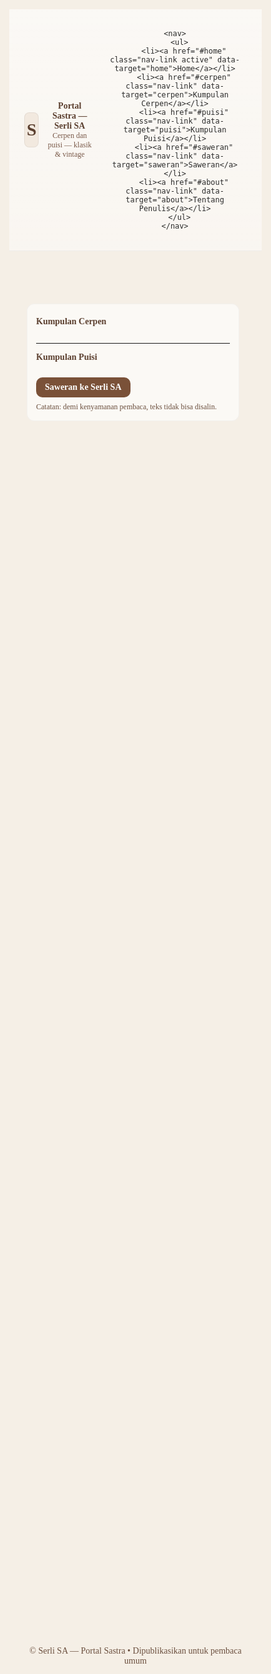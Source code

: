 <!doctype html>
<html lang="id">
<head>
  <meta charset="utf-8" />
  <meta name="viewport" content="width=device-width,initial-scale=1" />
  <title>Portal Sastra — Serli SA</title>
  <meta name="description" content="Kumpulan cerpen & puisi — Serli SA" />
  <link rel="icon" href="data:image/svg+xml,<svg xmlns='http://www.w3.org/2000/svg' viewBox='0 0 100 100'><rect width='100' height='100' fill='%23f8efe6'/><text x='50' y='60' font-size='50' text-anchor='middle' fill='%236b4a36' font-family='serif'>S</text></svg>">
  <style>
    /* Reset-ish */
    *{box-sizing:border-box}
    html,body{height:100%;margin:0;font-family: Georgia, 'Times New Roman', serif;background:#f5efe6;color:#2b2b2b}

    /* Vintage textured background */
    body::before{
      content:'';position:fixed;inset:0;z-index:-2;background:linear-gradient(180deg,#f6efe6 0%,#efe6dd 100%);
      background-blend-mode:multiply;opacity:1;
    }
    body::after{
      content:'';position:fixed;inset:0;z-index:-1;pointer-events:none;background-image:radial-gradient(rgba(0,0,0,0.02) 1px, transparent 1px);background-size:18px 18px;opacity:0.7;}

    header{display:flex;align-items:center;gap:18px;padding:18px 24px;border-bottom:1px solid rgba(43,43,43,0.06);background:linear-gradient(180deg, rgba(255,255,255,0.6), rgba(255,255,255,0.45));backdrop-filter: blur(2px)}
    .brand{display:flex;align-items:center;gap:14px}
    .logo{width:56px;height:56px;border-radius:8px;background:#f2e9df;display:flex;align-items:center;justify-content:center;border:1px solid rgba(0,0,0,0.06)}
    .logo strong{font-family: Georgia, serif;font-size:28px;color:#5b3f2f}
    nav{margin-left:auto}
    nav ul{display:flex;gap:12px;list-style:none;margin:0;padding:0}
    nav a{display:inline-block;padding:8px 12px;border-radius:8px;text-decoration:none;color:#442e23}
    nav a.active{background:#e9dbc9;box-shadow:0 2px 0 rgba(0,0,0,0.04)}

    main{display:grid;grid-template-columns:340px 1fr;gap:20px;padding:28px;align-items:start}

    /* Left panel */
    .panel{background:rgba(255,255,255,0.6);border-radius:12px;padding:14px;border:1px solid rgba(43,43,43,0.04)}
    .section-title{font-weight:700;color:#5b3f2f;margin:6px 0 12px}
    .list{display:flex;flex-direction:column;gap:10px;max-height:70vh;overflow:auto;padding-right:6px}
    .item{display:flex;gap:12px;align-items:center;cursor:pointer;padding:8px;border-radius:8px}
    .item:hover{background:rgba(90,56,36,0.04)}
    .thumb{width:64px;height:64px;border-radius:6px;flex-shrink:0;object-fit:cover;border:1px solid rgba(0,0,0,0.04)}
    .meta{flex:1}
    .meta h4{margin:0;font-size:15px}
    .meta p{margin:3px 0 0;font-size:12px;color:#6b4f3e}

    /* Right content */
    .content{background:rgba(255,255,255,0.7);padding:22px;border-radius:12px;border:1px solid rgba(43,43,43,0.04);min-height:60vh}
    .content h2{margin-top:0;color:#4a3124}
    .byline{font-size:13px;color:#6b4f3e;margin-bottom:12px}

    /* Story text area - attempt to disable selection/copy */
    .story-text{line-height:1.8;font-size:16px;white-space:pre-wrap;user-select:none;-webkit-user-select:none;-moz-user-select:none;pointer-events:auto}
    .story-overlay{position:absolute;inset:0;pointer-events:none}

    footer{padding:20px;text-align:center;color:#6b4f3e;font-size:14px}

    /* Buttons */
    .btn{display:inline-block;padding:8px 14px;border-radius:10px;text-decoration:none;font-weight:600}
    .btn-primary{background:#7a5138;color:#fff}
    .btn-ghost{background:transparent;border:1px solid rgba(74,49,36,0.08);color:#5b3f2f}

    /* About card */
    .about p{margin:6px 0}

    /* Responsive */
    @media (max-width:880px){main{grid-template-columns:1fr;padding:18px}nav ul{display:none} .list{max-height:220px}}

    /* small notice */
    .notice{font-size:12px;color:#6b4f3e;margin-top:8px}
  </style>
</head>
<body>
  <header>
    <div class="brand">
      <div class="logo"><strong>S</strong></div>
      <div>
        <div style="font-weight:700;color:#5b3f2f">Portal Sastra — Serli SA</div>
        <div style="font-size:12px;color:#7a5a4a">Cerpen dan puisi — klasik & vintage</div>
      </div>
    </div>

    <nav>
      <ul>
        <li><a href="#home" class="nav-link active" data-target="home">Home</a></li>
        <li><a href="#cerpen" class="nav-link" data-target="cerpen">Kumpulan Cerpen</a></li>
        <li><a href="#puisi" class="nav-link" data-target="puisi">Kumpulan Puisi</a></li>
        <li><a href="#saweran" class="nav-link" data-target="saweran">Saweran</a></li>
        <li><a href="#about" class="nav-link" data-target="about">Tentang Penulis</a></li>
      </ul>
    </nav>
  </header>

  <main>
    <!-- Left: lists -->
    <aside class="panel">
      <div class="section">
        <div class="section-title">Kumpulan Cerpen</div>
        <div class="list" id="cerpen-list"></div>
      </div>
      <hr style="margin:14px 0;border:none;border-top:1px dashed rgba(0,0,0,0.04)">
      <div class="section">
        <div class="section-title">Kumpulan Puisi</div>
        <div class="list" id="puisi-list"></div>
      </div>
      <div style="margin-top:12px">
        <a class="btn btn-primary" id="donate-btn" href="https://saweria.co/serlisa20" target="_blank" rel="noopener noreferrer">Saweran ke Serli SA</a>
        <div class="notice">Catatan: demi kenyamanan pembaca, teks tidak bisa disalin.</div>
      </div>
    </aside>

    <!-- Right: content display -->
    <section class="content" id="content-area">
      <h2 id="content-title">Selamat datang</h2>
      <div class="byline">Portal pribadi Serli SA — cerpen & puisi</div>
      <div id="content-body">
        <p>Halo — ini portal sastra untuk karya-karya Serli SA. Pilih salah satu judul di panel kiri untuk membaca. Karya tidak dapat diedit oleh pengunjung. Jika ingin menghubungi atau membeli karya, gunakan tombol Saweran atau hubungi penulis.</p>

        <div class="about" style="margin-top:18px">
          <h3>Tentang Penulis</h3>
          <p><strong>Nama pena:</strong> Serli SA</p>
          <p><strong>Tanggal lahir:</strong> 20 Desember 2004</p>
          <p><strong>Domisili:</strong> Palangka Raya</p>
          <p><strong>Latar pendidikan sastra:</strong> mulai menempuh sastra sejak kelas 3 MTS</p>
          <p class="notice"><em>Perhatian:</em> sistem berusaha mencegah penyalinan teks (copy/paste) dan pemilihan teks di browser. Namun kami tidak dapat sepenuhnya mencegah pengambilan screenshot — itu tergantung perangkat pengunjung.</p>
        </div>
      </div>
    </section>
  </main>

  <footer>
    © Serli SA — Portal Sastra • Dipublikasikan untuk pembaca umum
  </footer>

  <script>
    // ===== Data: ganti sesuai kebutuhan =====
    const cerpenData = [
      {id: 'c1', title: 'Kapal di Halaman Belakang', thumb: '', excerpt: 'Sebuah kapal kecil yang terdampar di halaman...' , text: `Kapal itu terdampar di halaman belakang rumahku.

Ia kecil — bukan kapal sungguhan, tapi mainan kayu yang kutemukan terbenam di rumput. Waktu aku sentuh, bau laut seketika mengisi napasku, padahal kami jauh dari pelabuhan.

(Substitusi cerita singkat untuk demo.)`},
      {id: 'c2', title: 'Malam pada Kalender Tua', thumb: '', excerpt: 'Ketika kalender lama tergulung, malam pun turut menganga...' , text: `Kalender tua terlipat di meja. Angka-angka jatuh seperti daun.

Aku membaca nama-nama yang tak kusangka akan kembali, dan malam tiba-tiba terasa sangat panjang.`}
    ];

    const puisiData = [
      {id: 'p1', title: 'Puisi Biru', thumb: '', excerpt: 'Biru, seperti halaman yang belum ditulis...' , text: `Biru.
Lembaran yang malu pada pena.

Kita menulis bahasa pelan, sampai pagi membawa kembali kata.`},
      {id: 'p2', title: 'Doa yang Tersisa', thumb: '', excerpt: 'Doa pendek yang ia titipkan pada jendela...' , text: `Kupintal doa di ujung selimut.
Ia hangat, namun tak cukup untuk mengusir dingin.`}
    ];

    // helper: create thumbnail SVG as data URL (vintage)
    function makeThumb(title){
      const escaped = title.replace(/&/g,'%26');
      const svg = `data:image/svg+xml;utf8,` + encodeURIComponent(`
        <svg xmlns='http://www.w3.org/2000/svg' width='200' height='120'>
          <rect width='100%' height='100%' fill='%23efe1d1'/>
          <text x='50%' y='50%' dominant-baseline='middle' text-anchor='middle' font-family='Georgia,serif' font-size='18' fill='%235b3f2f'>${escaped}</text>
        </svg>
      `);
      return svg;
    }

    // populate lists
    const cerpenList = document.getElementById('cerpen-list');
    const puisiList = document.getElementById('puisi-list');

    function makeListItem(item, type){
      const el = document.createElement('div'); el.className='item'; el.dataset.id = item.id; el.dataset.type = type;
      const img = document.createElement('img'); img.className='thumb'; img.src = item.thumb || makeThumb(item.title);
      const meta = document.createElement('div'); meta.className='meta';
      const h = document.createElement('h4'); h.textContent = item.title;
      const p = document.createElement('p'); p.textContent = item.excerpt;
      meta.appendChild(h); meta.appendChild(p);
      el.appendChild(img); el.appendChild(meta);
      el.addEventListener('click', ()=> showContent(item, type));
      return el;
    }

    cerpenData.forEach(i=> cerpenList.appendChild(makeListItem(i,'cerpen')));
    puisiData.forEach(i=> puisiList.appendChild(makeListItem(i,'puisi')));

    // show content in right pane (does NOT open modal / does not cover lists)
    const contentTitle = document.getElementById('content-title');
    const contentBody = document.getElementById('content-body');

    function showContent(item, type){
      // clear body then insert
      contentTitle.textContent = item.title + (type==='cerpen' ? ' — Cerpen' : ' — Puisi');
      contentBody.innerHTML = '';

      const by = document.createElement('div'); by.className='byline'; by.textContent = `Penulis: Serli SA • ${type==='cerpen' ? 'Cerpen' : 'Puisi'}`;
      const img = document.createElement('img'); img.src = item.thumb || makeThumb(item.title); img.style.width='100%'; img.style.maxHeight='260px'; img.style.objectFit='cover'; img.style.borderRadius='10px'; img.style.marginBottom='12px';
      const textWrap = document.createElement('div'); textWrap.style.position='relative';
      const t = document.createElement('div'); t.className='story-text'; t.textContent = item.text;
      // Add a translucent overlay (pointer-events none) so text isn't easily selectable when dragging quickly
      const overlay = document.createElement('div'); overlay.className='story-overlay';

      textWrap.appendChild(t); textWrap.appendChild(overlay);
      contentBody.appendChild(by); contentBody.appendChild(img); contentBody.appendChild(textWrap);

      // update URL hash so nav reflects
      history.replaceState(null,'',`#${item.id}`);
    }

    // nav links
    const navLinks = document.querySelectorAll('.nav-link');
    navLinks.forEach(a=> a.addEventListener('click', (e)=>{
      e.preventDefault(); navLinks.forEach(x=>x.classList.remove('active')); a.classList.add('active');
      const target = a.dataset.target;
      // scroll to top and show appropriate content
      if(target==='home'){
        contentTitle.textContent = 'Selamat datang';
        contentBody.innerHTML = `<p>Halo — ini portal sastra untuk karya-karya Serli SA. Pilih salah satu judul di panel kiri untuk membaca. Karya tidak dapat diedit oleh pengunjung. Jika ingin menghubungi atau membeli karya, gunakan tombol Saweran atau hubungi penulis.</p>`;
      } else if(target==='cerpen'){
        // focus cerpen list
        document.getElementById('cerpen-list').scrollIntoView({behavior:'smooth', block:'center'});
      } else if(target==='puisi'){
        document.getElementById('puisi-list').scrollIntoView({behavior:'smooth', block:'center'});
      } else if(target==='saweran'){
        window.open('https://saweria.co/serlisa20','_blank','noopener');
      } else if(target==='about'){
        contentTitle.textContent = 'Tentang Penulis';
        contentBody.innerHTML = `<div class="about"><p><strong>Nama pena:</strong> Serli SA</p><p><strong>Tanggal lahir:</strong> 20 Desember 2004</p><p><strong>Domisili:</strong> Palangka Raya</p><p><strong>Latar pendidikan:</strong> Menempuh sastra sejak kelas 3 MTS</p><p class="notice"><em>Perhatian:</em> teks pada portal ini berusaha dicegah untuk disalin. Screenshot tidak bisa dijamin aman.</p></div>`;
      }
      window.scrollTo({top:0,behavior:'smooth'});
    }));

    // Try to block common copy actions (best-effort)
    document.addEventListener('copy', (e)=>{
      e.preventDefault();
      // some browsers require setting clipboardData
      try{ e.clipboardData.setData('text/plain',''); }catch(err){}
      alert('Menyalin teks dinonaktifkan di portal ini. Jika ingin mengutip, hubungi penulis.');
    });

    document.addEventListener('contextmenu', (e)=>{
      // allow context menu when clicking outside story-text? we simply disable globally to be strict
      e.preventDefault();
    });

    document.addEventListener('keydown', (e)=>{
      // block Ctrl/Cmd + C, A, S (save), U (view source) — best-effort but cannot stop determined users
      if((e.ctrlKey||e.metaKey) && ['c','a','s','u','p'].includes(e.key.toLowerCase())){
        e.preventDefault();
        alert('Aksi keyboard dinonaktifkan di portal ini. Hubungi penulis jika perlu akses.');
      }
      // try catch PrintScreen key (cannot reliably prevent)
      if(e.key && e.key.toLowerCase().includes('printscreen')){
        alert('Screenshot tidak dapat dijamin. Mohon menghormati hak cipta penulis.');
      }
    });

    // Prevent drag selection on story text
    document.addEventListener('selectstart', (e)=>{
      const el = e.target; if(el.closest && el.closest('.story-text')) e.preventDefault();
    });

    // Disable editing features
    document.querySelectorAll('a').forEach(a=>{ a.setAttribute('draggable','false'); });

    // On load: if hash points to a story, open it
    window.addEventListener('load', ()=>{
      const h = location.hash.replace('#','');
      if(h){
        const found = [...cerpenData, ...puisiData].find(x=>x.id===h);
        if(found) showContent(found, cerpenData.find(c=>c.id===h)?'cerpen':'puisi');
      }
    });

    // Accessibility: allow keyboard navigation of lists
    document.querySelectorAll('.list').forEach(list=>{
      list.addEventListener('keydown', (e)=>{
        const items = Array.from(list.querySelectorAll('.item'));
        const idx = items.indexOf(document.activeElement.closest('.item'));
        if(e.key==='ArrowDown'){ e.preventDefault(); items[Math.min(items.length-1, (idx+1)||0)].focus(); }
        if(e.key==='ArrowUp'){ e.preventDefault(); items[Math.max(0, (idx-1)||0)].focus(); }
      });
      // make items focusable
      list.querySelectorAll('.item').forEach(it=>{ it.setAttribute('tabindex','0'); });
    });

  </script>
</body>
</html>
